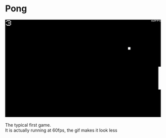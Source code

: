 # Pong
![Gameplay](Pong/gameplay.gif)

The typical first game.  
It is actually running at 60fps, the gif makes it look less
